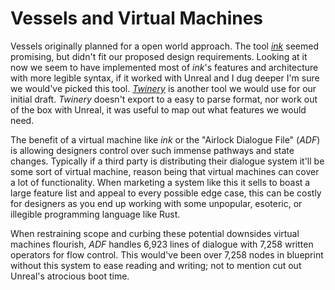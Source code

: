 Vessels and Virtual Machines
============================

Vessels originally planned for a open world approach. The tool
[*ink*](https://www.inklestudios.com/ink/) seemed promising, but didn't fit our
proposed design requirements. Looking at it now we seem to have implemented
most of *ink*'s features and architecture with more legible syntax, if it
worked with Unreal and I dug deeper I'm sure we would've picked this tool.
[*Twinery*](https://twinery.org/) is another tool we would use for our initial
draft. *Twinery* doesn't export to a easy to parse format, nor work out of the
box with Unreal, it was useful to map out what features we would need.

The benefit of a virtual machine like *ink* or the "Airlock Dialogue File"
(*ADF*) is allowing designers control over such immense pathways and state
changes. Typically if a third party is distributing their dialogue system it'll
be some sort of virtual machine, reason being that virtual machines can cover
a lot of functionality. When marketing a system like this it sells to boast a
large feature list and appeal to every possible edge case, this can be costly
for designers as you end up working with some unpopular, esoteric, or illegible
programming language like Rust.

When restraining scope and curbing these potential downsides virtual machines
flourish, *ADF* handles 6,923 lines of dialogue with 7,258 written operators
for flow control.  This would've been over 7,258 nodes in blueprint without
this system to ease reading and writing; not to mention cut out Unreal's
atrocious boot time.

<!-- vim: set cc=80: -->
<!-- vim: set spell: -->
